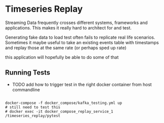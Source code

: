 # Timeseries Replay

Streaming Data frequently crosses different systems, frameworks and applications.
This makes it really hard to architect for and test.

Generating fake data to load test often fails to replicate real life scenarios.
Sometimes it maybe useful to take an existing events table with timestamps and replay those at the same rate (or perhaps sped up rate)

this application will hopefully be able to do some of that

## Running Tests

- TODO add how to trigger test in the right docker container from host commandline

```{bash}

docker-compose -f docker_compose/kafka_testing.yml up
# still need to test this
# docker exec -it docker_compose_replay_service_1 /timeseries_replay/pytest

```
